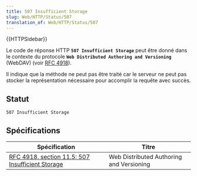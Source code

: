 ```yaml
---
title: 507 Insufficient Storage
slug: Web/HTTP/Status/507
translation_of: Web/HTTP/Status/507
---
```

{{HTTPSidebar}}

Le code de réponse HTTP **`507 Insufficient Storage`** peut être donné dans le contexte du protocole **`Web Distributed Authoring and Versioning`** (WebDAV) (voir [RFC 4918](https://tools.ietf.org/html/rfc4918)).

Il indique que la méthode ne peut pas être traité car le serveur ne peut pas stocker la représentation nécessaire pour accomplir la requête avec succès.

## Statut

```
507 Insufficient Storage
```

## Spécifications

| Spécification                                                        | Titre                                    |
| -------------------------------------------------------------------- | ---------------------------------------- |
| [RFC 4918, section 11.5: 507 Insufficient Storage](https://datatracker.ietf.org/doc/html/rfc4918#section-11.5) | Web Distributed Authoring and Versioning |
